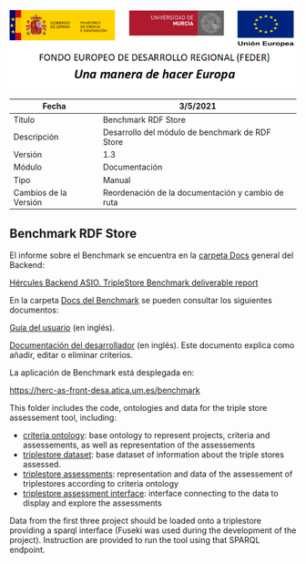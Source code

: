 ![](../../Docs/media/CabeceraDocumentosMD.png)

| Fecha         | 3/5/2021                                                   |
| ------------- | ------------------------------------------------------------ |
|Titulo|Benchmark RDF Store| 
|Descripción|Desarrollo del módulo de benchmark de RDF Store|
|Versión|1.3|
|Módulo|Documentación|
|Tipo|Manual|
|Cambios de la Versión|Reordenación de la documentación y cambio de ruta|

## Benchmark RDF Store

El informe sobre el Benchmark se encuentra en la [carpeta Docs](../../Docs) general del Backend:

[Hércules Backend ASIO. TripleStore Benchmark deliverable report](../../Docs/Hercules-TripleStore-Benchmark-deliverable-report.md)

En la carpeta [Docs del Benchmark](../../Docs/Benchmark/) se pueden consultar los siguientes documentos:

[Guía del usuario](../../Docs/Benchmark/UserGuide.md) (en inglés).

[Documentación del desarrollador](../../Docs/Benchmark/Developer-Documentation.md) (en inglés). Este documento explica como añadir, editar o eliminar criterios.

La aplicación de Benchmark está desplegada en:

https://herc-as-front-desa.atica.um.es/benchmark

This folder includes the code, ontologies and data for the triple store assessement tool, including:

- [criteria ontology](https://github.com/HerculesCRUE/GnossDeustoBackend/blob/master/src/Benchmark/criterion-ontology): base ontology to represent projects, criteria and assessements, as well as representation of the assessements
- [triplestore dataset](https://github.com/HerculesCRUE/GnossDeustoBackend/blob/master/src/Benchmark/triplestore-dataset): base dataset of information about the triple stores assessed.
- [triplestore assessments](https://github.com/HerculesCRUE/GnossDeustoBackend/blob/master/src/Benchmark/triplestore-assessments): representation and data of the assessement of triplestores according to criteria ontology
- [triplestore assessment interface](https://github.com/HerculesCRUE/GnossDeustoBackend/blob/master/src/Benchmark/triplestore-assessment-interface): interface connecting to the data to display and explore the assessments

Data from the first three project should be loaded onto a triplestore providing a sparql interface (Fuseki was used during the development of the project). Instruction are provided to run the tool using that SPARQL endpoint.
